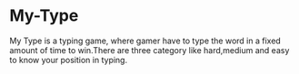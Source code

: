 # My-Type
My Type is a typing game, where gamer have to type the word in a fixed amount of time to win.There are three category like hard,medium and easy to know your position in typing.
